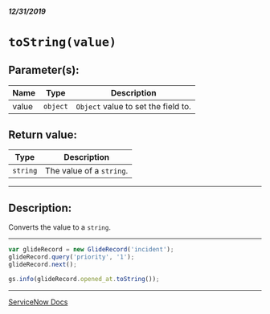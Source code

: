 ##### 12/31/2019
# `toString(value)`
## Parameter(s):
| Name | Type | Description |
|---|---|---|
| value | `object` | `Object` value to set the field to. |

## Return value:
| Type | Description |
|---|---|
| `string` | The value of a `string`. |

---

## Description:
Converts the value to a `string`.

---

```js
var glideRecord = new GlideRecord('incident');
glideRecord.query('priority', '1');
glideRecord.next();

gs.info(glideRecord.opened_at.toString());
```

---

[ServiceNow Docs](https://developer.servicenow.com/app.do#!/api_doc?v=newyork&id=r_ScopedGlideElementToString)
